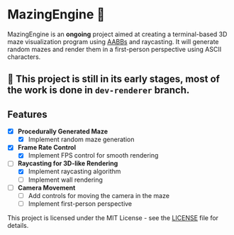 # MazingEngine 🚀

MazingEngine is an **ongoing** project aimed at creating a terminal-based 3D maze visualization program using [AABBs](https://en.wikipedia.org/wiki/Bounding_volume) and raycasting.
It will generate random mazes and render them in a first-person perspective using ASCII characters.

## 🚧 This project is still in its early stages, most of the work is done in ```dev-renderer``` branch.

## Features

-   [x] **Procedurally Generated Maze**
    -   [x] Implement random maze generation
-   [x] **Frame Rate Control**
    -   [x] Implement FPS control for smooth rendering
-   [ ] **Raycasting for 3D-like Rendering**
    -   [x] Implement raycasting algorithm
    -   [ ] Implement wall rendering
-   [ ] **Camera Movement**
    -   [ ] Add controls for moving the camera in the maze
    -   [ ] Implement first-person perspective

This project is licensed under the MIT License - see the [LICENSE](LICENSE) file for details.
